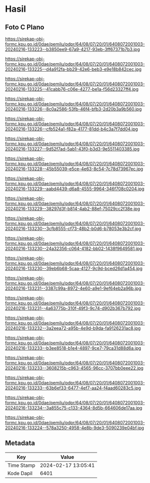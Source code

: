 # Hasil

## Foto C Plano

https://sirekap-obj-formc.kpu.go.id/0dae/pemilu/pdpr/64/08/07/20/01/6408072001003-20240216-133223--b3850ee9-67a9-4217-93eb-3ff67371b7b3.jpg

https://sirekap-obj-formc.kpu.go.id/0dae/pemilu/pdpr/64/08/07/20/01/6408072001003-20240216-133225--d4a912fa-bb29-42e6-beb3-e9e18b842cec.jpg

https://sirekap-obj-formc.kpu.go.id/0dae/pemilu/pdpr/64/08/07/20/01/6408072001003-20240216-133225--41cabb76-c06e-4277-be1a-f56d23327ff4.jpg

https://sirekap-obj-formc.kpu.go.id/0dae/pemilu/pdpr/64/08/07/20/01/6408072001003-20240216-133226--8c0a2586-53fb-46f4-bfb3-2d20b3a9b560.jpg

https://sirekap-obj-formc.kpu.go.id/0dae/pemilu/pdpr/64/08/07/20/01/6408072001003-20240216-133226--cfb524a1-f82a-4177-81dd-b4c3a7f7dd04.jpg

https://sirekap-obj-formc.kpu.go.id/0dae/pemilu/pdpr/64/08/07/20/01/6408072001003-20240216-133227--9d52f7ad-5ab1-43f0-b3d3-9e5511403385.jpg

https://sirekap-obj-formc.kpu.go.id/0dae/pemilu/pdpr/64/08/07/20/01/6408072001003-20240216-133228--45b55039-e5ce-4e63-8c54-7c78d73967ec.jpg

https://sirekap-obj-formc.kpu.go.id/0dae/pemilu/pdpr/64/08/07/20/01/6408072001003-20240216-133229--aabd4439-d6a8-4555-9964-346f708c0204.jpg

https://sirekap-obj-formc.kpu.go.id/0dae/pemilu/pdpr/64/08/07/20/01/6408072001003-20240216-133229--38297d3f-b814-4ab2-88ef-75029cc2f38e.jpg

https://sirekap-obj-formc.kpu.go.id/0dae/pemilu/pdpr/64/08/07/20/01/6408072001003-20240216-133230--3cfb8555-cf73-48b2-b0d6-b78053e3b2cf.jpg

https://sirekap-obj-formc.kpu.go.id/0dae/pemilu/pdpr/64/08/07/20/01/6408072001003-20240216-133230--24a32356-c064-4182-bb02-1438f9649581.jpg

https://sirekap-obj-formc.kpu.go.id/0dae/pemilu/pdpr/64/08/07/20/01/6408072001003-20240216-133230--39eb6b68-5caa-4127-9c9d-bced26d1a454.jpg

https://sirekap-obj-formc.kpu.go.id/0dae/pemilu/pdpr/64/08/07/20/01/6408072001003-20240216-133231--3387c99a-8972-4e60-a9e1-9ef64eb2a96b.jpg

https://sirekap-obj-formc.kpu.go.id/0dae/pemilu/pdpr/64/08/07/20/01/6408072001003-20240216-133231--4a63775b-310f-49f3-9c74-d902b367b792.jpg

https://sirekap-obj-formc.kpu.go.id/0dae/pemilu/pdpr/64/08/07/20/01/6408072001003-20240216-133232--3a2eea72-a95b-4e9d-b9da-fa9126231ac8.jpg

https://sirekap-obj-formc.kpu.go.id/0dae/pemilu/pdpr/64/08/07/20/01/6408072001003-20240216-133233--b3ee8518-b1e4-4897-9ce7-79ca31d88d6a.jpg

https://sirekap-obj-formc.kpu.go.id/0dae/pemilu/pdpr/64/08/07/20/01/6408072001003-20240216-133233--3608215b-c963-4565-96cc-3707bb0eee22.jpg

https://sirekap-obj-formc.kpu.go.id/0dae/pemilu/pdpr/64/08/07/20/01/6408072001003-20240216-133233--63b6ef33-6477-4ef7-aa24-f4aad60283c5.jpg

https://sirekap-obj-formc.kpu.go.id/0dae/pemilu/pdpr/64/08/07/20/01/6408072001003-20240216-133234--3a855c75-c133-4364-8d5b-664606de17aa.jpg

https://sirekap-obj-formc.kpu.go.id/0dae/pemilu/pdpr/64/08/07/20/01/6408072001003-20240216-133224--578a3250-4958-4e8b-9de3-5090239e04bf.jpg


## Metadata

| Key        | Value               |
| ---------- | ------------------- |
| Time Stamp | 2024-02-17 13:05:41 |
| Kode Dapil | 6401                |



